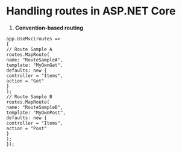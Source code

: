 # **Handling routes in ASP.NET Core**
1. **Convention-based routing**
```
app.UseMvc(routes =>
{
// Route Sample A
routes.MapRoute(
name: "RouteSampleA",
template: "MyOwnGet",
defaults: new {
controller = "Items",
action = "Get"
}
);
// Route Sample B
routes.MapRoute(
name: "RouteSampleB",
template: "MyOwnPost",
defaults: new {
controller = "Items",
action = "Post"
}
);
});
```
